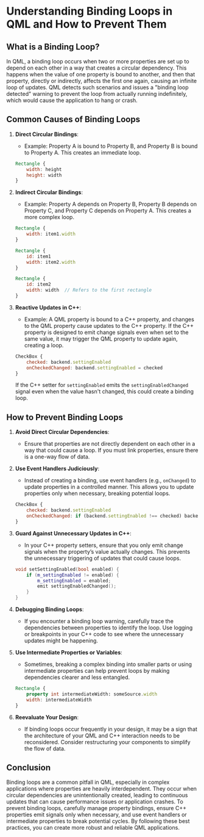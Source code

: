 # **Understanding Binding Loops in QML and How to Prevent Them**

## **What is a Binding Loop?**

In QML, a binding loop occurs when two or more properties are set up to depend on each other in a way that creates a circular dependency. This happens when the value of one property is bound to another, and then that property, directly or indirectly, affects the first one again, causing an infinite loop of updates. QML detects such scenarios and issues a "binding loop detected" warning to prevent the loop from actually running indefinitely, which would cause the application to hang or crash.

## **Common Causes of Binding Loops**

1. **Direct Circular Bindings**:
   - Example: Property A is bound to Property B, and Property B is bound to Property A. This creates an immediate loop.
   ```qml
   Rectangle {
       width: height
       height: width
   }
   ```

2. **Indirect Circular Bindings**:
   - Example: Property A depends on Property B, Property B depends on Property C, and Property C depends on Property A. This creates a more complex loop.
   ```qml
   Rectangle {
       width: item1.width
   }

   Rectangle {
       id: item1
       width: item2.width
   }

   Rectangle {
       id: item2
       width: width  // Refers to the first rectangle
   }
   ```

3. **Reactive Updates in C++**:
   - Example: A QML property is bound to a C++ property, and changes to the QML property cause updates to the C++ property. If the C++ property is designed to emit change signals even when set to the same value, it may trigger the QML property to update again, creating a loop.

   ```qml
   CheckBox {
       checked: backend.settingEnabled
       onCheckedChanged: backend.settingEnabled = checked
   }
   ```

   If the C++ setter for `settingEnabled` emits the `settingEnabledChanged` signal even when the value hasn't changed, this could create a binding loop.

## **How to Prevent Binding Loops**

1. **Avoid Direct Circular Dependencies**:
   - Ensure that properties are not directly dependent on each other in a way that could cause a loop. If you must link properties, ensure there is a one-way flow of data.

2. **Use Event Handlers Judiciously**:
   - Instead of creating a binding, use event handlers (e.g., `onChanged`) to update properties in a controlled manner. This allows you to update properties only when necessary, breaking potential loops.

   ```qml
   CheckBox {
       checked: backend.settingEnabled
       onCheckedChanged: if (backend.settingEnabled !== checked) backend.settingEnabled = checked
   }
   ```

3. **Guard Against Unnecessary Updates in C++**:
   - In your C++ property setters, ensure that you only emit change signals when the property’s value actually changes. This prevents the unnecessary triggering of updates that could cause loops.

   ```cpp
   void setSettingEnabled(bool enabled) {
       if (m_settingEnabled != enabled) {
           m_settingEnabled = enabled;
           emit settingEnabledChanged();
       }
   }
   ```

4. **Debugging Binding Loops**:
   - If you encounter a binding loop warning, carefully trace the dependencies between properties to identify the loop. Use logging or breakpoints in your C++ code to see where the unnecessary updates might be happening.

5. **Use Intermediate Properties or Variables**:
   - Sometimes, breaking a complex binding into smaller parts or using intermediate properties can help prevent loops by making dependencies clearer and less entangled.

   ```qml
   Rectangle {
       property int intermediateWidth: someSource.width
       width: intermediateWidth
   }
   ```

6. **Reevaluate Your Design**:
   - If binding loops occur frequently in your design, it may be a sign that the architecture of your QML and C++ interaction needs to be reconsidered. Consider restructuring your components to simplify the flow of data.

## **Conclusion**

Binding loops are a common pitfall in QML, especially in complex applications where properties are heavily interdependent. They occur when circular dependencies are unintentionally created, leading to continuous updates that can cause performance issues or application crashes. To prevent binding loops, carefully manage property bindings, ensure C++ properties emit signals only when necessary, and use event handlers or intermediate properties to break potential cycles. By following these best practices, you can create more robust and reliable QML applications.
